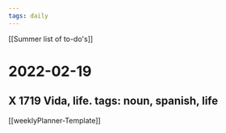```yaml
---
tags: daily
---
```

[[Summer list of to-do's]]

#  2022-02-19
X
1719
Vida, life. 
tags: noun, spanish, life
---
[[weeklyPlanner-Template]]